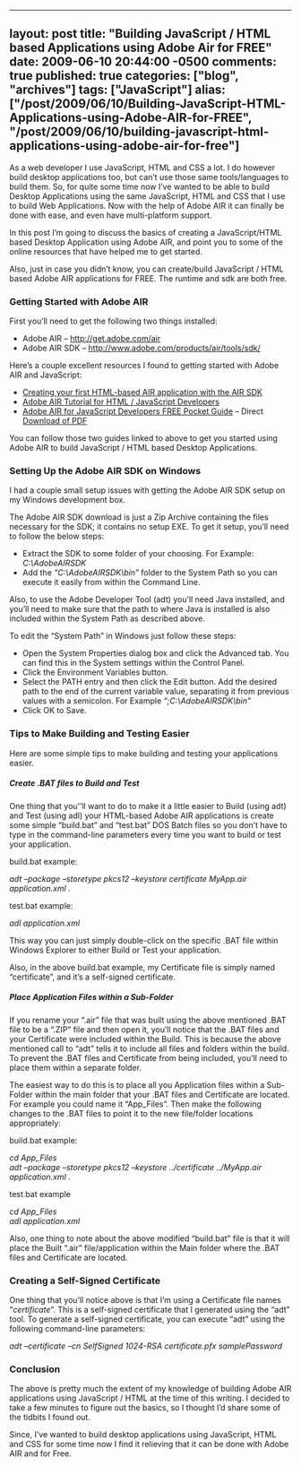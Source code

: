   ---
  layout: post
  title: "Building JavaScript / HTML based Applications using Adobe Air for FREE"
  date: 2009-06-10 20:44:00 -0500
  comments: true
  published: true
  categories: ["blog", "archives"]
  tags: ["JavaScript"]
  alias: ["/post/2009/06/10/Building-JavaScript-HTML-Applications-using-Adobe-AIR-for-FREE", "/post/2009/06/10/building-javascript-html-applications-using-adobe-air-for-free"]
  ---
<!-- more -->
<p>As a web developer I use JavaScript, HTML and CSS a lot. I do however build desktop applications too, but can&rsquo;t use those same tools/languages to build them. So, for quite some time now I&rsquo;ve wanted to be able to build Desktop Applications using the same JavaScript, HTML and CSS that I use to build Web Applications. Now with the help of Adobe AIR it can finally be done with ease, and even have multi-platform support.</p>
<p>In this post I&rsquo;m going to discuss the basics of creating a JavaScript/HTML based Desktop Application using Adobe AIR, and point you to some of the online resources that have helped me to get started.</p>
<p>Also, just in case you didn&rsquo;t know, you can create/build JavaScript / HTML based Adobe AIR applications for FREE. The runtime and sdk are both free.</p>
<h3>Getting Started with Adobe AIR</h3>
<p>First you&rsquo;ll need to get the following two things installed:</p>
<ul>
<li>Adobe AIR &ndash; <a href="http://get.adobe.com/air">http://get.adobe.com/air</a> </li>
<li>Adobe AIR SDK &ndash; <a title="http://www.adobe.com/products/air/tools/sdk/" href="http://www.adobe.com/products/air/tools/sdk/">http://www.adobe.com/products/air/tools/sdk/</a> </li>
</ul>
<p>Here&rsquo;s a couple excellent resources I found to getting started with Adobe AIR and JavaScript:</p>
<ul>
<li><a href="http://help.adobe.com/en_US/AIR/1.5/devappshtml/WS5b3ccc516d4fbf351e63e3d118666ade46-7ecc.html" target="_blank">Creating your first HTML-based AIR application with the AIR SDK</a> </li>
<li><a href="http://www.petefreitag.com/item/667.cfm" target="_blank">Adobe AIR Tutorial for HTML / JavaScript Developers</a> </li>
<li><a href="http://ajaxian.com/archives/adobe-air-for-javascript-developers-pocketguide" target="_blank">Adobe AIR for JavaScript Developers FREE Pocket Guide</a> &ndash; Direct <a href="http://onair.adobe.com/files/AIRforJSDevPocketGuide.pdf?sdid=CEYFA" target="_blank">Download of PDF</a> </li>
</ul>
<p>You can follow those two guides linked to above to get you started using Adobe AIR to build JavaScript / HTML based Desktop Applications.</p>
<h3>Setting Up the Adobe AIR SDK on Windows</h3>
<p>I had a couple small setup issues with getting the Adobe AIR SDK setup on my Windows development box.</p>
<p>The Adobe AIR SDK download is just a Zip Archive containing the files necessary for the SDK; it contains no setup EXE. To get it setup, you&rsquo;ll need to follow the below steps:</p>
<ul>
<li>Extract the SDK to some folder of your choosing. For Example: <em>C:\AdobeAIRSDK</em> </li>
<li>Add the <em>&ldquo;C:\AdobeAIRSDK\bin&rdquo; </em>folder to the System Path so you can execute it easily from within the Command Line. </li>
</ul>
<p>Also, to use the Adobe Developer Tool (adt) you&rsquo;ll need Java installed, and you&rsquo;ll need to make sure that the path to where Java is installed is also included within the System Path as described above.</p>
<p>To edit the &ldquo;System Path&rdquo; in Windows just follow these steps:</p>
<ul>
<li>Open the System Properties dialog box and click the Advanced tab. You can find this in the System settings within the Control Panel. </li>
<li>Click the Environment Variables button. </li>
<li>Select the PATH entry and then click the Edit button. Add the desired path to the end of the current variable value, separating it from previous values with a semicolon. For Example <em>&ldquo;;C:\AdobeAIRSDK\bin&rdquo;</em> </li>
<li>Click OK to Save. </li>
</ul>
<h3>Tips to Make Building and Testing Easier</h3>
<p>Here are some simple tips to make building and testing your applications easier.</p>
<h5>Create .BAT files to Build and Test</h5>
<p>One thing that you'&rsquo;ll want to do to make it a little easier to Build (using adt) and Test (using adl) your HTML-based Adobe AIR applications is create some simple &ldquo;build.bat&rdquo; and &ldquo;test.bat&rdquo; DOS Batch files so you don&rsquo;t have to type in the command-line parameters every time you want to build or test your application.</p>
<p>build.bat example:</p>
<p><em>adt &ndash;package &ndash;storetype pkcs12 &ndash;keystore certificate MyApp.air application.xml .</em></p>
<p>test.bat example:</p>
<p><em>adl application.xml</em></p>
<p>This way you can just simply double-click on the specific .BAT file within Windows Explorer to either Build or Test your application.</p>
<p>Also, in the above build.bat example, my Certificate file is simply named &ldquo;certificate&rdquo;, and it&rsquo;s a self-signed certificate.</p>
<h5>Place Application Files within a Sub-Folder</h5>
<p>If you rename your &ldquo;.air&rdquo; file that was built using the above mentioned .BAT file to be a &ldquo;.ZIP&rdquo; file and then open it, you&rsquo;ll notice that the .BAT files and your Certificate were included within the Build. This is because the above mentioned call to &ldquo;adt&rdquo; tells it to include all files and folders within the build. To prevent the .BAT files and Certificate from being included, you&rsquo;ll need to place them within a separate folder.</p>
<p>The easiest way to do this is to place all you Application files within a Sub-Folder within the main folder that your .BAT files and Certificate are located. For example you could name it &ldquo;App_Files&rdquo;. Then make the following changes to the .BAT files to point it to the new file/folder locations appropriately:</p>
<p>build.bat example:</p>
<p><em>cd App_Files <br />adt &ndash;package &ndash;storetype pkcs12 &ndash;keystore ../certificate ../MyApp.air application.xml .</em></p>
<p>test.bat example</p>
<p><em>cd App_Files <br />adl application.xml</em></p>
<p>Also, one thing to note about the above modified &ldquo;build.bat&rdquo; file is that it will place the Built &ldquo;.air&rdquo; file/application within the Main folder where the .BAT files and Certificate are located.</p>
<h3>Creating a Self-Signed Certificate</h3>
<p>One thing that you&rsquo;ll notice above is that I&rsquo;m using a Certificate file names &ldquo;<em>certificate</em>&rdquo;. This is a self-signed certificate that I generated using the &ldquo;adt&rdquo; tool. To generate a self-signed certificate, you can execute &ldquo;adt&rdquo; using the following command-line parameters:</p>
<p><em>adt &ndash;certificate &ndash;cn SelfSigned 1024-RSA certificate.pfx samplePassword</em></p>
<h3>Conclusion</h3>
<p>The above is pretty much the extent of my knowledge of building Adobe AIR applications using JavaScript / HTML at the time of this writing. I decided to take a few minutes to figure out the basics, so I thought I&rsquo;d share some of the tidbits I found out.</p>
<p>Since, I&rsquo;ve wanted to build desktop applications using JavaScript, HTML and CSS for some time now I find it relieving that it can be done with Adobe AIR and for Free.</p>
